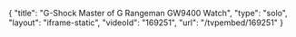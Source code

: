 {
    "title": "G-Shock Master of G Rangeman GW9400 Watch",
    "type": "solo",
    "layout": "iframe-static",
    "videoId": "169251",
    "url": "\/tvpembed\/169251"
}